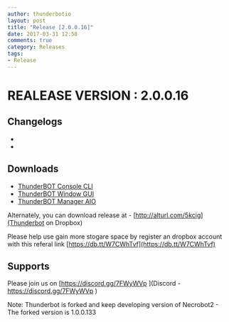```yaml
---
author: thunderbotio
layout: post
title: "Release [2.0.0.16]"
date: 2017-03-31 12:58
comments: true
category: Releases
tags:
- Release
---
```


# REALEASE VERSION : 2.0.0.16

## Changelogs
- 
- 

## Downloads
- [ThunderBOT Console CLI](/releases/2.0.0.16/ThunderBOT.CLI.zip)
- [ThunderBOT Window GUI](/releases/2.0.0.16/ThunderBOT.Win.zip)
- [ThunderBOT Manager AIO](/releases/2.0.0.16/ThunderBOT.Manager.zip)

Alternately, you can download release at - [http://alturl.com/5kcig](Thunderbot on Dropbox)

Please help use gain more stogare space by register an dropbox account with this referal link [https://db.tt/W7CWhTvf](https://db.tt/W7CWhTvf)

## Supports

Please join us on [https://discord.gg/7FWyWVp ](Discord - https://discord.gg/7FWyWVp )

Note: Thunderbot is forked and keep developing version of Necrobot2 - The forked version is 1.0.0.133
